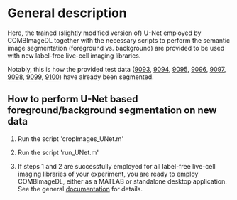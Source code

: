 # General description
Here, the trained (slightly modified version of) U-Net employed by COMBImageDL 
together with the necessary scripts to perform the semantic image segmentation 
(foreground vs. background) are provided to be used with new label-free 
live-cell imaging libraries. 

Notably, this is how the provided test data ([9093](http://dx.doi.org/10.17632/yxc8rykgpw.1),
[9094](http://dx.doi.org/10.17632/psdkp4m5rz.1), [9095](http://dx.doi.org/10.17632/wbywrpz9n9.1),
[9096](http://dx.doi.org/10.17632/4rcgz4b387.1), [9097](http://dx.doi.org/10.17632/kdk277mfh8.1),
[9098](http://dx.doi.org/10.17632/mnsw4ymhrc.1), [9099](http://dx.doi.org/10.17632/dd5dhm768y.1), 
[9100](http://dx.doi.org/10.17632/xnk34rd4jg.1)) have already been segmented. 

## How to perform U-Net based foreground/background segmentation on new data

1. Run the script 'cropImages_UNet.m'

2. Run the script 'run_UNet.m'

3. If steps 1 and 2 are successfully employed for all label-free live-cell 
imaging libraries of your experiment, you are ready to employ COMBImageDL, 
either as a MATLAB or standalone desktop application. See the general 
[documentation](https://github.com/EffieChantzi/COMBImageDL/README.md) for details.
